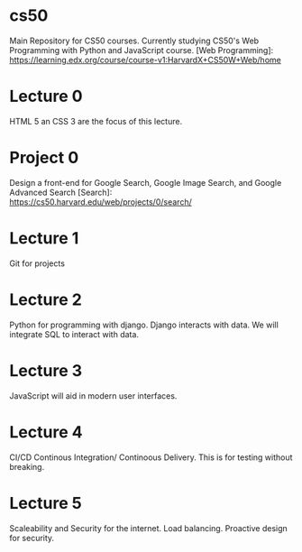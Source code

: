 # cs50
Main Repository for CS50 courses. Currently studying CS50's Web Programming with Python and JavaScript course. [Web Programming]: https://learning.edx.org/course/course-v1:HarvardX+CS50W+Web/home

# Lecture 0
HTML 5 an CSS 3 are the focus of this lecture.
# Project 0
Design a front-end for Google Search, Google Image Search, and Google Advanced Search [Search]: https://cs50.harvard.edu/web/projects/0/search/

# Lecture 1
Git for projects

# Lecture 2
Python for programming with django. Django interacts with data. We will integrate SQL to interact with data.

# Lecture 3
JavaScript will aid in modern user interfaces.

# Lecture 4
CI/CD Continous Integration/ Continoous Delivery. This is for testing without breaking.

# Lecture 5
Scaleability and Security for the internet. Load balancing. Proactive design for security.
